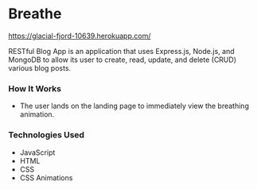 # Breathe
https://glacial-fjord-10639.herokuapp.com/

RESTful Blog App is an application that uses Express.js, Node.js, and MongoDB to allow its user to create, read, update, and delete (CRUD) various blog posts. 

### How It Works
* The user lands on the landing page to immediately view the breathing animation.

### Technologies Used
* JavaScript
* HTML
* CSS
* CSS Animations

